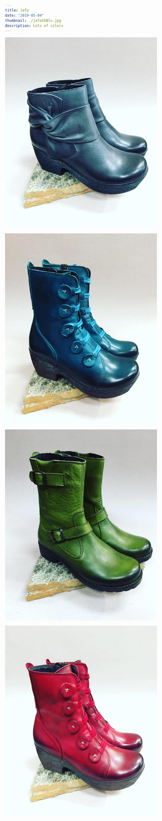 ```yaml
---
title: Jafa
date: "2019-05-04"
thumbnail: ./jafaShBlu.jpg
description: Lots of colors
---
```


![jafa](./jafaShGrn.jpg)

![jafa](./jafaTallBlu.jpg)

![jafa](./jafaTallGrn.jpg)

![jafa](./jafaTallRed.jpg)
